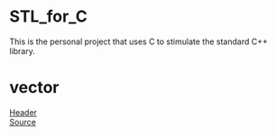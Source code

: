# STL_for_C
This is the personal project that uses C to stimulate the standard C++ library.
# vector
[Header](./inc/vector.h)  
[Source](./src/vector.c)
